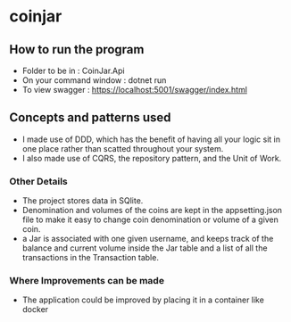 # coinjar
## How to run the program

 - Folder to be in : CoinJar.Api 
 - On your command window : dotnet run
 - To view swagger : [https://localhost:5001/swagger/index.html](https://localhost:5001/swagger/index.html)
 
 ## Concepts and patterns used
 - I made use of DDD, which has the benefit of having all your logic sit
   in one place rather than scatted throughout your system.  
 - I also made use of CQRS, the repository pattern, and the Unit of Work.
 
  ### Other Details
- The project stores data in SQlite.
- Denomination and volumes of the coins are kept in the appsetting.json file to make it easy to change coin denomination or volume of a given coin.
- a Jar is associated with one given username, and keeps track of the balance and current volume inside the Jar table and a list of all the transactions in the  Transaction table.

### Where Improvements can be made
 - The application could be improved by placing it in a container like docker